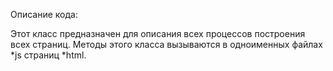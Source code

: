 Описание кода:

Этот класс предназначен для описания всех процессов построения всех страниц. Методы этого класса вызываются в одноименных файлах *js страниц *html. 

